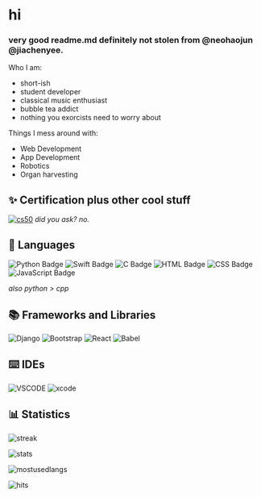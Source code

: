 #  hi 
### very good readme.md definitely not stolen from @neohaojun @jiachenyee.

Who I am:
* short-ish
* student developer
* classical music enthusiast
* bubble tea addict
* nothing you exorcists need to worry about 

Things I mess around with:
* Web Development
* App Development
* Robotics
* Organ harvesting 

## ✨ Certification plus other cool stuff
[![cs50](https://img.shields.io/badge/CS50-02262B?style=for-the-badge&logo=edX&logoColor=white)](https://courses.edx.org/certificates/b2fbd32a6a254027bcc76d243866b0da)
*did you ask? no.*

## 💬 Languages
![Python Badge](https://img.shields.io/badge/python-1d3247?style=for-the-badge&logo=Python&logoColor=white)
![Swift Badge](https://img.shields.io/badge/Swift-FA7343?style=for-the-badge&logo=swift&logoColor=white)
![C Badge](https://img.shields.io/badge/C-00599C?style=for-the-badge&logo=c&logoColor=white)
![HTML Badge](https://img.shields.io/badge/HTML5-E34F26?style=for-the-badge&logo=html5&logoColor=white)
![CSS Badge](https://img.shields.io/badge/CSS3-1572B6?style=for-the-badge&logo=css3&logoColor=white)
![JavaScript Badge](https://img.shields.io/badge/JavaScript-323330?style=for-the-badge&logo=javascript&logoColor=F7DF1E)

*also python > cpp*

## 📚 Frameworks and Libraries
![Django](https://img.shields.io/badge/Django-092E20?style=for-the-badge&logo=django&logoColor=green)
![Bootstrap](https://img.shields.io/badge/Bootstrap-563D7C?style=for-the-badge&logo=bootstrap&logoColor=white)
![React](https://img.shields.io/badge/React-20232A?style=for-the-badge&logo=react&logoColor=61DAFB)
![Babel](https://img.shields.io/badge/Babel-F9DC3E?style=for-the-badge&logo=babel&logoColor=white)

## ⌨️ IDEs 
![VSCODE](https://img.shields.io/badge/Visual_Studio_Code-0078D4?style=for-the-badge&logo=visual%20studio%20code&logoColor=white)
![xcode](https://img.shields.io/badge/Xcode-007ACC?style=for-the-badge&logo=Xcode&logoColor=white
)

## 📊 Statistics
![streak](https://github-readme-streak-stats.herokuapp.com/?user=LHY-42)

![stats](https://github-readme-stats.vercel.app/api?username=LHY-42)

![mostusedlangs](https://github-readme-stats.vercel.app/api/top-langs/?username=LHY-42)

![hits](	https://hits.seeyoufarm.com/api/count/incr/badge.svg?url=https%3A%2F%2Fgithub.com%2FLHY-421212%2Fhit-counter)
<!--
## 💡 Projects
### Social Networking | OurHCI (still a work in progress)
![Django](https://img.shields.io/badge/Django-092E20?style=for-the-badge&logo=django&logoColor=green)


OurHCI is a social media platform for Hwa Chong students made using Django (and will be ported to mobile platforms using Flutter/React Native: we'll decide when we get there) meant to serve as not only a socialising platform but also a stage for students to freely express their thoughts. ~~Unfortunately, as this is a project for School, there is **censorship**.~~

Politically incorrect posts ~~must~~ will be tagged with "This post has controversial content" for example, and there will be student moderators who review posts flagged or reported by other students. Repeatedly posting sh\*t will result in a drop in "social credit", a reputation system which will inform users of how trustworthy a person's posts might be.

Other Developers: [@RxDefine](https://github.com/RxDefine), [@GoldPebble](https://github.com/Goldpebble) and [@solarstacks](https://github.com/solarstacks)

### Education | [MO-Guide](https://github.com/tyx2021/MOguide) (still a work in progress)
![moguiderepo](https://user-images.githubusercontent.com/95842688/160134983-72713fa4-beaf-4d95-bd46-52a8fc205312.png)

![nextjs](https://img.shields.io/badge/next.js-000000?style=for-the-badge&logo=nextdotjs&logoColor=white)
![html](https://img.shields.io/badge/HTML5-E34F26?style=for-the-badge&logo=html5&logoColor=white)
![js](https://img.shields.io/badge/JavaScript-323330?style=for-the-badge&logo=javascript&logoColor=F7DF1E)
![css](https://img.shields.io/badge/CSS3-1572B6?style=for-the-badge&logo=css3&logoColor=white)

MO-Guide is a simple, responsive Math Olympiad webpage implemented using Next.js. With simple to understand notes and video resources for primary students to grasp fundamental but tough concepts of the field of Math Olympiad, we hope that this project will be of use to others.

Other developers: [@tyx2021](https://github.com/tyx2021), [@fanwendeeznuts](https://github.com/fanwendeeznuts), Zhen Mingyuan and [@1NF35TAT10N](https://github.com/1NF35TAT10N)

## 🤙 Contact Me
[![discord](https://img.shields.io/badge/Discord-5865F2?style=for-the-badge&logo=discord&logoColor=white)](https://discordapp.com/users/915513493594177566)
[![Email](https://img.shields.io/badge/Other%20Company%20Mail-D14836?style=for-the-badge&logo=gmail&logoColor=white)](mailto:221409L@student.hci.edu.sg)-->
